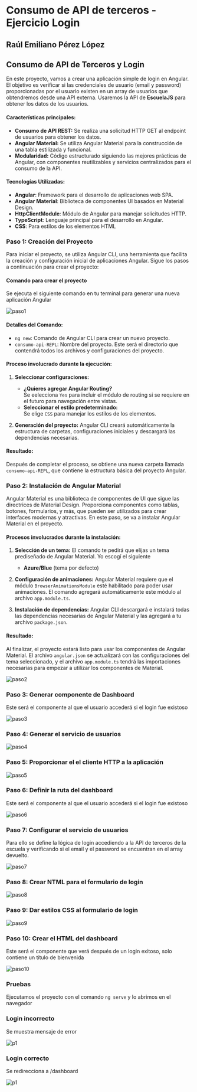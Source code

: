 # Consumo de API de terceros - Ejercicio Login

## Raúl Emiliano Pérez López

## Consumo de API de Terceros y Login

En este proyecto, vamos a crear una aplicación simple de login en Angular. El objetivo es verificar si las credenciales de usuario (email y password) proporcionadas por el usuario existen en un array de usuarios que obtendremos desde una API externa. Usaremos la API de **EscuelaJS** para obtener los datos de los usuarios.

#### Características principales:
- **Consumo de API REST:** Se realiza una solicitud HTTP GET al endpoint de usuarios para obtener los datos.
- **Angular Material:** Se utiliza Angular Material para la construcción de una tabla estilizada y funcional.
- **Modularidad:** Código estructurado siguiendo las mejores prácticas de Angular, con componentes reutilizables y servicios centralizados para el consumo de la API.

#### Tecnologías Utilizadas:
- **Angular**: Framework para el desarrollo de aplicaciones web SPA.
- **Angular Material**: Biblioteca de componentes UI basados en Material Design.
- **HttpClientModule**: Módulo de Angular para manejar solicitudes HTTP.
- **TypeScript**: Lenguaje principal para el desarrollo en Angular.
- **CSS**: Para estilos de los elementos HTML

### Paso 1: Creación del Proyecto

Para iniciar el proyecto, se utiliza Angular CLI, una herramienta que facilita la creación y configuración inicial de aplicaciones Angular. Sigue los pasos a continuación para crear el proyecto:

#### Comando para crear el proyecto
Se ejecuta el siguiente comando en tu terminal para generar una nueva aplicación Angular

![paso1](imagenes/1.jpg)

#### Detalles del Comando:
- `ng new`: Comando de Angular CLI para crear un nuevo proyecto.
- `consumo-api-REPL`: Nombre del proyecto. Este será el directorio que contendrá todos los archivos y configuraciones del proyecto.

#### Proceso involucrado durante la ejecución:
1. **Seleccionar configuraciones:**
   - **¿Quieres agregar Angular Routing?**  
     Se eelecciona `Yes` para incluir el módulo de routing si se requiere en el futuro para navegación entre vistas.
   - **Seleccionar el estilo predeterminado:**  
     Se elige `CSS` para manejar los estilos de los elementos.

2. **Generación del proyecto:**
   Angular CLI creará automáticamente la estructura de carpetas, configuraciones iniciales y descargará las dependencias necesarias.

#### Resultado:
Después de completar el proceso, se obtiene una nueva carpeta llamada `consumo-api-REPL`, que contiene la estructura básica del proyecto Angular.

### Paso 2: Instalación de Angular Material

Angular Material es una biblioteca de componentes de UI que sigue las directrices de Material Design. Proporciona componentes como tablas, botones, formularios, y más, que pueden ser utilizados para crear interfaces modernas y atractivas. En este paso, se va a instalar Angular Material en el proyecto.

#### Procesos involucrados durante la instalación:
1. **Selección de un tema:**
   El comando te pedirá que elijas un tema prediseñado de Angular Material. Yo escogí el siguiente
   - **Azure/Blue** (tema por defecto)

2. **Configuración de animaciones:**
   Angular Material requiere que el módulo `BrowserAnimationsModule` esté habilitado para poder usar animaciones. El comando agregará automáticamente este módulo al archivo `app.module.ts`.

3. **Instalación de dependencias:**
   Angular CLI descargará e instalará todas las dependencias necesarias de Angular Material y las agregará a tu archivo `package.json`.

#### Resultado:
Al finalizar, el proyecto estará listo para usar los componentes de Angular Material. El archivo `angular.json` se actualizará con las configuraciones del tema seleccionado, y el archivo `app.module.ts` tendrá las importaciones necesarias para empezar a utilizar los componentes de Material.

![paso2](imagenes/2.jpg)

### Paso 3: Generar componente de Dashboard

Este será el componente al que el usuario accederá si el login fue existoso

![paso3](imagenes/3.jpg)

### Paso 4: Generar el servicio de usuarios

![paso4](imagenes/4.jpg)

### Paso 5: Proporcionar el el cliente HTTP a la aplicación

![paso5](imagenes/5.jpg)

### Paso 6: Definir la ruta del dashboard

Este será el componente al que el usuario accederá si el login fue existoso

![paso6](imagenes/6.jpg)

### Paso 7: Configurar el servicio de usuarios

Para ello se define la lógica de login accediendo a la API de terceros de la escuela y verificando si el email y el password se encuentran en el array devuelto.

![paso7](imagenes/7.jpg)

### Paso 8: Crear NTML para el formulario de login

![paso8](imagenes/8.jpg)

### Paso 9: Dar estilos CSS al formulario de login

![paso9](imagenes/9.jpg)

### Paso 10: Crear el HTML del dashboard

Este será el componente que verá después de un login exitoso, solo contiene un título de bienvenida

![paso10](imagenes/10.jpg)

### Pruebas

Ejecutamos el proyecto con el comando `ng serve` y lo abrimos en el navegador

### Login incorrecto

Se muestra mensaje de error

![p1](imagenes/p1.jpg)

### Login correcto

Se redirecciona a /dashboard

![p1](imagenes/p2.jpg)